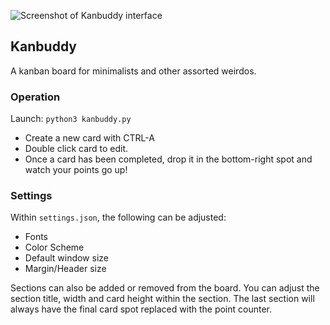 ![Screenshot of Kanbuddy interface](https://i.imgur.com/5TRPGwr.png)

## Kanbuddy
A kanban board for minimalists and other assorted weirdos.

### Operation
Launch: ``python3 kanbuddy.py``
- Create a new card with CTRL-A
- Double click card to edit.
- Once a card has been completed, drop it in the bottom-right spot and watch your points go up!

### Settings
Within ``settings.json``, the following can be adjusted:
- Fonts
- Color Scheme
- Default window size
- Margin/Header size

Sections can also be added or removed from the board. You can adjust the section title, width and card height within the section. The last section will always have the final card spot replaced with the point counter.
